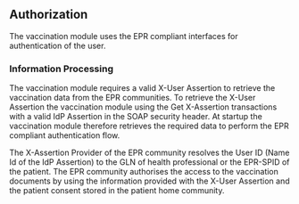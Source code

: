 ## Authorization

The vaccination module uses the EPR compliant interfaces for authentication of the user.

### Information Processing

The vaccination module requires a valid X-User Assertion to retrieve the vaccination data from the EPR communities. To retrieve the X-User Assertion the vaccination module using the Get X-Assertion transactions with a valid IdP Assertion in the SOAP security header. At startup the vaccination module therefore retrieves the required data to perform the EPR compliant authentication flow.

The X-Assertion Provider of the EPR community resolves the User ID (Name Id of the IdP Assertion)
to the GLN of health professional or the EPR-SPID of the patient. The EPR community authorises the access to the vaccination documents by using the information provided with the X-User Assertion and the patient consent stored in the patient home community.
